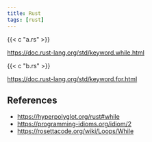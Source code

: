 ```yaml
---
title: Rust
tags: [rust]
---
```


{{< c "a.rs" >}}

<https://doc.rust-lang.org/std/keyword.while.html>

{{< c "b.rs" >}}

<https://doc.rust-lang.org/std/keyword.for.html>

## References

- <https://hyperpolyglot.org/rust#while>
- <https://programming-idioms.org/idiom/2>
- <https://rosettacode.org/wiki/Loops/While>
